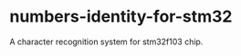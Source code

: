 numbers-identity-for-stm32
==========================

A character recognition system for stm32f103 chip. 
